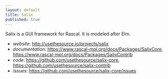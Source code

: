 ```yaml
---
layout: default
title: Salix
published: true
---
```


Salix is a GUI framework for Rascal. It is modeled after Elm.

* *website*: <http://usethesource.io/projects/salix>
* *documentation*: <https://www.rascal-mpl.org/docs/Packages/SalixCore>, <https://www.rascal-mpl.org/docs/Packages/SalixContrib>
* *code*: <https://github.com/usethesource/salix-core>, <https://github.com/usethesource/salix-contrib>
* *issues*: <https://github.com/usethesource/salix-core/issues>

